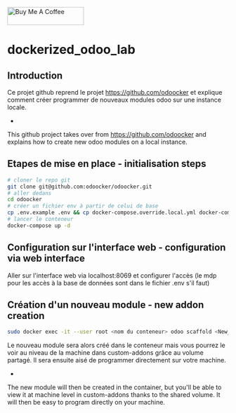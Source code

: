 <a href="https://www.buymeacoffee.com/thibaut_watrisse" target="_blank"><img src="https://cdn.buymeacoffee.com/buttons/default-orange.png" alt="Buy Me A Coffee" height="41" width="174"></a>

# dockerized_odoo_lab

## Introduction

Ce projet github reprend le projet https://github.com/odoocker et explique comment créer programmer de nouveaux modules odoo sur une instance locale.

-

This github project takes over from https://github.com/odoocker and explains how to create new odoo modules on a local instance.

## Etapes de mise en place - initialisation steps

````bash
# cloner le repo git
git clone git@github.com:odoocker/odoocker.git
# aller dedans
cd odoocker
# créer un fichier env à partir de celui de base
cp .env.example .env && cp docker-compose.override.local.yml docker-compose.override.yml
# lancer le conteneur 
docker-compose up -d
````

## Configuration sur l'interface web - configuration via web interface

Aller sur l'interface web via localhost:8069 et configurer l'accès (le mdp pour les accès à la base de données sont dans le fichier .env s'il faut)

## Création d'un nouveau module - new addon creation

````bash
sudo docker exec -it --user root <nom du conteneur> odoo scaffold <New_module_name> /usr/lib/python3/dist-packages/odoo/custom-addons
````

Le nouveau module sera alors créé dans le conteneur mais vous pourrez le voir au niveau de la machine dans custom-addons grâce au volume partagé. Il sera ensuite aisé de programmer directement sur votre machine. 

-

The new module will then be created in the container, but you'll be able to view it at machine level in custom-addons thanks to the shared volume. It will then be easy to program directly on your machine.

